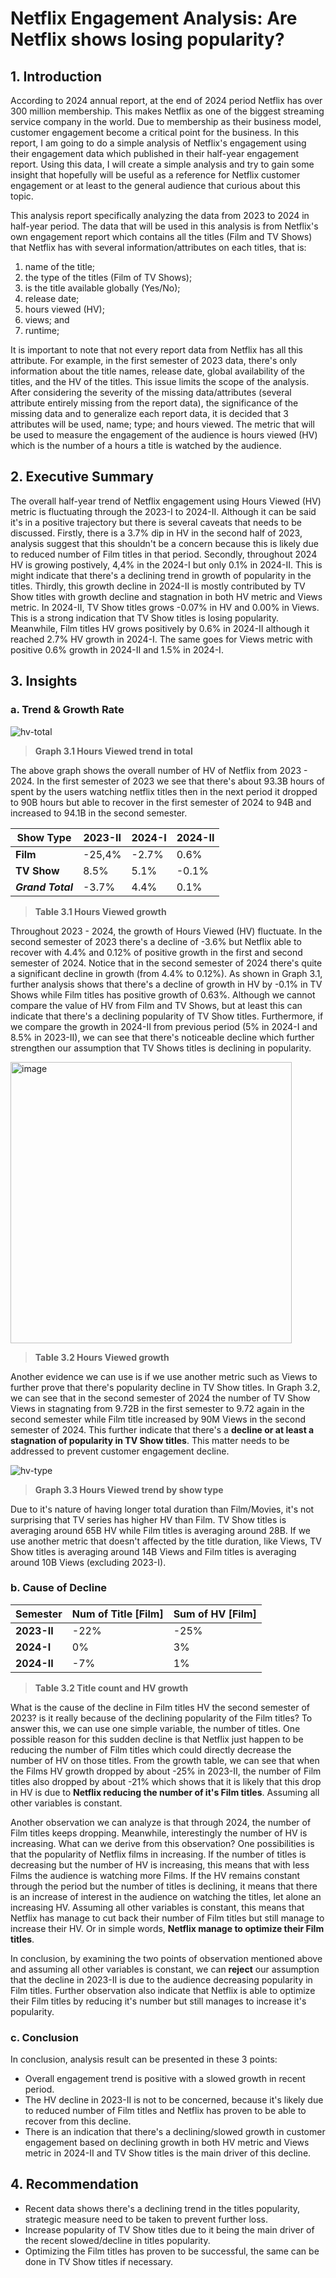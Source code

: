 # Netflix Engagement Analysis: Are Netflix shows losing popularity?
## 1. Introduction
According to 2024 annual report, at the end of 2024 period Netflix has over 300 million membership. This makes Netflix as one of the biggest streaming service company in the world. Due to membership as their business model, customer engagement become a critical point for the business. In this report, I am going to do a simple analysis of Netflix's engagement using their engagement data which published in their half-year engagement report. Using this data, I will create a simple analysis and try to gain some insight that hopefully will be useful as a reference for Netflix customer engagement or at least to the general audience that curious about this topic.

This analysis report specifically analyzing the data from 2023 to 2024 in half-year period. The data that will be used in this analysis is from Netflix's own engagement report which contains all the titles (Film and TV Shows) that Netflix has with several information/attributes on each titles, that is: 
1. name of the title;
2. the type of the titles (Film of TV Shows); 
3. is the title available globally (Yes/No); 
4. release date;
5. hours viewed (HV);
6. views; and
7. runtime;

It is important to note that not every report data from Netflix has all this attribute. For example, in the first semester of 2023 data, there's only information about the title names, release date, global availability of the titles, and the HV of the titles. This issue limits the scope of the analysis. After considering the severity of the missing data/attributes (several attribute entirely missing from the report data), the significance of the missing data and to generalize each report data, it is decided that 3 attributes will be used, name; type; and hours viewed. The metric that will be used to measure the engagement of the audience is hours viewed (HV) which is the number of a hours a title is watched by the audience. 


## 2. Executive Summary
The overall half-year trend of Netflix engagement using Hours Viewed (HV) metric is fluctuating through the 2023-I to 2024-II. Although it can be said it's in a positive trajectory but there is several caveats that needs to be discussed. 
Firstly, there is a 3.7% dip in HV in the second half of 2023, analysis suggest that this shouldn't be a concern because this is likely due to reduced number of Film titles in that period. 
Secondly, throughout 2024 HV is growing postively, 4,4% in the 2024-I but only 0.1% in 2024-II. This is might indicate that there's a declining trend in growth of popularity in the titles.
Thirdly, this growth decline in 2024-II is mostly contributed by TV Show titles with growth decline and stagnation in both HV metric and Views metric. In 2024-II, TV Show titles grows -0.07% in HV and 0.00% in Views. This is a strong indication that TV Show titles is losing popularity. Meanwhile, Film titles HV grows positively by 0.6% in 2024-II although it reached 2.7% HV growth in 2024-I. The same goes for Views metric with positive 0.6% growth in 2024-II and 1.5% in 2024-I.

## 3. Insights
### a. Trend & Growth Rate
![hv-total](https://github.com/user-attachments/assets/fe5f696e-dad8-4e84-a395-3a32027e41d8) 
> **Graph 3.1 Hours Viewed trend in total**


The above graph shows the overall number of HV of Netflix from 2023 - 2024. In the first semester of 2023 we see that there's about 93.3B hours of spent by the users watching netflix titles then in the next period it dropped to 90B hours but able to recover in the first semester of 2024 to 94B and increased to 94.1B in the second semester.

| Show Type | **2023-II** | **2024-I** | **2024-II** |
|--|--|--|--|
| **Film** | -25,4%  | -2.7%  | 0.6% |
| **TV Show** | 8.5%  | 5.1%  | -0.1% |
| **_Grand Total_** | -3.7%  | 4.4%  | 0.1% |
> **Table 3.1 Hours Viewed growth**

Throughout 2023 - 2024, the growth of Hours Viewed (HV) fluctuate. In the second semester of 2023 there's a decline of -3.6%  but Netflix able to recover with 4.4% and 0.12% of positive growth in the first and second semester of 2024. Notice that in the second semester of 2024 there's quite a significant decline in growth (from 4.4% to 0.12%). As shown in Graph 3.1, further analysis shows that there's a decline of growth in HV by -0.1% in TV Shows while Film titles has positive growth of 0.63%. Although we cannot compare the value of HV from Film and TV Shows, but at least this can indicate that there's a declining popularity of TV Show titles. Furthermore, if we compare the growth in 2024-II from previous period (5% in 2024-I and 8.5% in 2023-II), we can see that there's noticeable decline which further strengthen our assumption that TV Shows titles is declining in popularity. 

<img width="450" alt="image" src="https://github.com/user-attachments/assets/f7712d64-b39b-4d78-9547-a067a98eb25e" />

> **Table 3.2 Hours Viewed growth**

Another evidence we can use is if we use another metric such as Views to further prove that there's popularity decline in TV Show titles. In Graph 3.2, we can see that in the second semester of 2024 the number of TV Show Views in stagnating from 9.72B in the first semester to 9.72 again in the second semester while Film title increased by 90M Views in the second semester of 2024. This further indicate that there's a **decline or at least a stagnation of popularity in TV Show titles**. This matter needs to be addressed to prevent customer engagement decline.

![hv-type](https://github.com/user-attachments/assets/d6554dc0-aa5a-44c0-adb4-0b9cb85655ad) 
> **Graph 3.3 Hours Viewed trend by show type**

Due to it's nature of having longer total duration than Film/Movies, it's not surprising that TV series has higher HV than Film. TV Show titles is averaging around 65B HV while Film titles is averaging around 28B. If we use another metric that doesn't affected by the title duration, like Views, TV Show titles is averaging around 14B Views and Film titles is averaging around 10B Views (excluding 2023-I).



### b. Cause of Decline
| Semester | Num of Title  [Film] | Sum of HV [Film] |  
|--|--|--|
| **2023-II** | -22%  | -25%  |
| **2024-I** | 0%  | 3%  |
| **2024-II** | -7%  | 1% |
> **Table 3.2 Title count and HV growth**

What is the cause of the decline in Film titles HV the second semester of 2023? is it really because of the declining popularity of the Film titles? To answer this, we can use one simple variable, the number of titles. One possible reason for this sudden decline is that Netflix just happen to be reducing the number of Film titles which could directly decrease the number of HV on those titles. From the growth table, we can see that when the Films HV growth dropped by about -25% in 2023-II, the number of Film titles also dropped by about -21% which shows that it is likely that this drop in HV is due to **Netflix reducing the number of it's Film titles**. Assuming all other variables is constant.

Another observation we can analyze is that through 2024, the number of Film titles keeps dropping. Meanwhile, interestingly the number of HV is increasing. What can we derive from this observation? One possibilities is that the popularity of Netflix films in increasing. If the number of titles is decreasing but the number of HV is increasing, this means that with less Films the audience is watching more Films. If the HV remains constant through the period but the number of titles is declining, it means that there is an increase of interest in the audience on watching the titles, let alone an increasing HV. Assuming all other variables is constant, this means that Netflix has manage to cut back their number of Film titles but still manage to increase their HV. Or in simple words, **Netflix manage to optimize their Film titles**.

In conclusion, by examining the two points of observation mentioned above and assuming all other variables is constant, we can **reject** our assumption that the decline in 2023-II is due to the audience decreasing popularity in Film titles. Further observation also indicate that Netflix is able to optimize their Film titles by reducing it's number but still manages to increase it's popularity.

### c. Conclusion
In conclusion, analysis result can be presented in these 3 points:
 - Overall engagement trend is positive with a slowed growth in recent period.
 - The HV decline in 2023-II is not to be concerned, because it's likely due to reduced number of Film titles and Netflix has proven to be able to recover from this decline.
 - There is an indication that there's a declining/slowed growth in customer engagement based on declining growth in both HV metric and Views metric in 2024-II and TV Show titles is the main driver of this decline.

## 4. Recommendation

 - Recent data shows there's a declining trend in the titles popularity, strategic measure need to be taken to prevent further loss.
 - Increase popularity of TV Show titles due to it being the main driver of the recent slowed/decline in titles popularity.
 - Optimizing the Film titles has proven to be successful, the same can be done in TV Show titles if necessary.


